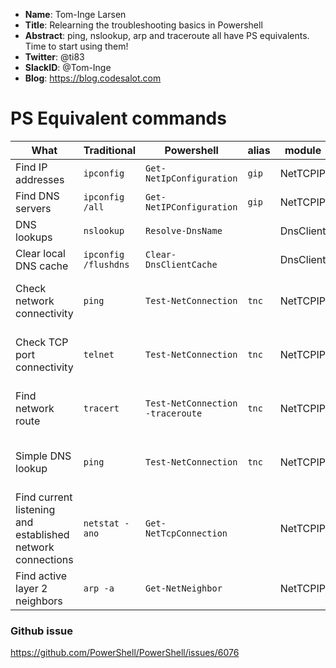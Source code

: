 * **Name**: Tom-Inge Larsen
* **Title**: Relearning the troubleshooting basics in Powershell
* **Abstract**: ping, nslookup, arp and traceroute all have PS equivalents. Time to start using them!
* **Twitter**: @ti83
* **SlackID**: @Tom-Inge
* **Blog**: https://blog.codesalot.com

# PS Equivalent commands

What | Traditional | Powershell | alias | module | comments
-----|-------------|------------|-------|--------|----------
Find IP addresses|`ipconfig`|`Get-NetIpConfiguration`|`gip`| NetTCPIP|
Find DNS servers|`ipconfig /all`|`Get-NetIPConfiguration`|`gip`| NetTCPIP|
DNS lookups|`nslookup`|`Resolve-DnsName`||DnsClient |
Clear local DNS cache|`ipconfig /flushdns`|`Clear-DnsClientCache`||DnsClient|
Check network connectivity|`ping`|`Test-NetConnection`|`tnc`|NetTCPIP|Test-Connection from PS core 6.1
Check TCP port connectivity|`telnet`|`Test-NetConnection`|`tnc`|NetTCPIP|Test-Connection from PS core 6.1
Find network route|`tracert`|`Test-NetConnection -traceroute`|`tnc`|NetTCPIP|Test-Connection from PS core 6.1
Simple DNS lookup|`ping`|`Test-NetConnection`|`tnc`|NetTCPIP|Test-Connection from PS core 6.1
Find current listening and established network connections|`netstat -ano`|`Get-NetTcpConnection`||NetTCPIP|Will not list UDP connections as netstat does
Find active layer 2 neighbors|`arp -a`|`Get-NetNeighbor`||NetTCPIP|

### Github issue
https://github.com/PowerShell/PowerShell/issues/6076